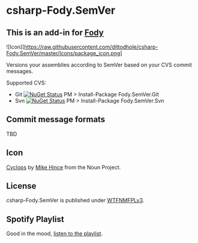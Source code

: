 # csharp-Fody.SemVer

## This is an add-in for [Fody](https://github.com/Fody/Fody/) 

![Icon][https://raw.githubusercontent.com/dittodhole/csharp-Fody.SemVer/master/Icons/package_icon.png]

Versions your assemblies according to SemVer based on your CVS commit messages.

Supported CVS:
- Git [![NuGet Status](http://img.shields.io/nuget/v/Fody.SemVer.Git.svg?style=flat)](https://www.nuget.org/packages/Fody.SemVer.Git/)
    PM > Install-Package Fody.SemVer.Git
- Svn [![NuGet Status](http://img.shields.io/nuget/v/Fody.SemVer.Svn.svg?style=flat)](https://www.nuget.org/packages/Fody.SemVer.Svn/)
    PM > Install-Package Fody.SemVer.Svn

## Commit message formats

TBD

## Icon

[Cyclops](https://thenounproject.com/term/cyclops/60203/) by [Mike Hince](https://thenounproject.com/zer0mike) from the Noun Project.

## License

csharp-Fody.SemVer is published under [WTFNMFPLv3](http://andreas.niedermair.name/introducing-wtfnmfplv3).

## Spotify Playlist

Good in the mood, [listen to the playlist](https://open.spotify.com/user/dittodhole/playlist/0KF2OFBoetcBt59qdHlbx7).